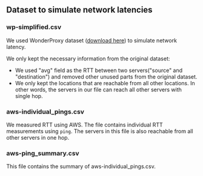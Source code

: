 ## Dataset to simulate network latencies

### wp-simplified.csv 

We used WonderProxy dataset ([download here](https://wonderproxy.com/blog/a-day-in-the-life-of-the-internet/)) to simulate network latency. 

We only kept the necessary information from the original dataset:
* We used "avg" field as the RTT between two servers("source" and "destination") and removed other unused parts from the original dataset. 
* We only kept the locations that are reachable from all other locations. In other words, the servers in our file can reach all other servers with single hop. 


### aws-individual_pings.csv
We measured RTT using AWS. The file contains individual RTT measurements using `ping`. The servers in this file is also reachable from all other servers in one hop. 


### aws-ping_summary.csv
This file contains the summary of aws-individual_pings.csv. 